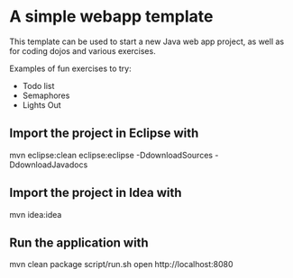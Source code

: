 
# A simple webapp template

This template can be used to start a new Java web app project, as well as for coding dojos and various exercises.

Examples of fun exercises to try:

 * Todo list
 * Semaphores
 * Lights Out


## Import the project in Eclipse with

  mvn eclipse:clean eclipse:eclipse -DdownloadSources -DdownloadJavadocs

## Import the project in Idea with

  mvn idea:idea

## Run the application with

  mvn clean package
  script/run.sh
  open http://localhost:8080


